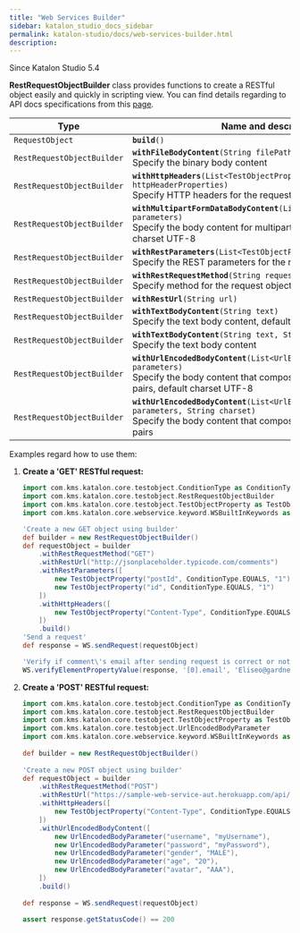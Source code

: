 ```yaml
---
title: "Web Services Builder" 
sidebar: katalon_studio_docs_sidebar
permalink: katalon-studio/docs/web-services-builder.html 
description: 
---
```

Since Katalon Studio 5.4

**RestRequestObjectBuilder** class provides functions to create a RESTful object easily and quickly in scripting view. You can find details regarding to API docs specifications from this [page](https://api-docs.katalon.com/com/kms/katalon/core/testobject/RestRequestObjectBuilder.html).

<table><thead><tr><th>Type</th><th>Name and description</th></tr></thead><tbody><tr><td><code><a>RequestObject</a></code></td><td><code><strong><a>build</a></strong>()</code></td></tr><tr><td><code><a>RestRequestObjectBuilder</a></code></td><td><code><strong><a>withFileBodyContent</a></strong>(<a>String</a>&nbsp;filePath)</code><br>Specify the binary body content</td></tr><tr><td><code><a>RestRequestObjectBuilder</a></code></td><td><code><strong><a>withHttpHeaders</a></strong>(<a>List</a>&lt;<a>TestObjectProperty</a>&gt; httpHeaderProperties)</code><br>Specify HTTP headers for the request object</td></tr><tr><td><code><a>RestRequestObjectBuilder</a></code></td><td><code><strong><a>withMultipartFormDataBodyContent</a></strong>(<a>List</a>&lt;<a>FormDataBodyParameter</a>&gt; parameters)</code><br>Specify the body content for multipart/form-data type, default charset UTF-8</td></tr><tr><td><code><a>RestRequestObjectBuilder</a></code></td><td><code><strong><a>withRestParameters</a></strong>(<a>List</a>&lt;<a>TestObjectProperty</a>&gt; restParameters)</code><br>Specify the REST parameters for the request object</td></tr><tr><td><code><a>RestRequestObjectBuilder</a></code></td><td><code><strong><a>withRestRequestMethod</a></strong>(<a>String</a>&nbsp;requestMethod)</code><br>Specify method for the request object</td></tr><tr><td><code><a>RestRequestObjectBuilder</a></code></td><td><code><strong><a>withRestUrl</a></strong>(<a>String</a>&nbsp;url)</code></td></tr><tr><td><code><a>RestRequestObjectBuilder</a></code></td><td><code><strong><a>withTextBodyContent</a></strong>(<a>String</a>&nbsp;text)</code><br>Specify the text body content, default charset UTF-8</td></tr><tr><td><code><a>RestRequestObjectBuilder</a></code></td><td><code><strong><a>withTextBodyContent</a></strong>(<a>String</a>&nbsp;text,&nbsp;<a>String</a>&nbsp;charset)</code><br>Specify the text body content</td></tr><tr><td><code><a>RestRequestObjectBuilder</a></code></td><td><code><strong><a>withUrlEncodedBodyContent</a></strong>(<a>List</a>&lt;<a>UrlEncodedBodyParameter</a>&gt; parameters)</code><br>Specify the body content that composes of a list of url-encoded pairs, default charset UTF-8</td></tr><tr><td><code><a>RestRequestObjectBuilder</a></code></td><td><code><strong><a>withUrlEncodedBodyContent</a></strong>(<a>List</a>&lt;<a>UrlEncodedBodyParameter</a>&gt; parameters,&nbsp;<a>String</a>&nbsp;charset)</code><br>Specify the body content that composes of a list of url-encoded pairs</td></tr></tbody></table>

  
Examples regard how to use them:

1.  **Create a 'GET' RESTful request:**
    
    ```groovy
    import com.kms.katalon.core.testobject.ConditionType as ConditionType
    import com.kms.katalon.core.testobject.RestRequestObjectBuilder
    import com.kms.katalon.core.testobject.TestObjectProperty as TestObjectProperty
    import com.kms.katalon.core.webservice.keyword.WSBuiltInKeywords as WS
    
    'Create a new GET object using builder'
    def builder = new RestRequestObjectBuilder()
    def requestObject = builder
    	.withRestRequestMethod("GET")
    	.withRestUrl("http://jsonplaceholder.typicode.com/comments")
    	.withRestParameters([
    		new TestObjectProperty("postId", ConditionType.EQUALS, "1"),
    		new TestObjectProperty("id", ConditionType.EQUALS, "1")
    	])
    	.withHttpHeaders([
    		new TestObjectProperty("Content-Type", ConditionType.EQUALS, "application/json")
    	])
    	.build()
    'Send a request'
    def response = WS.sendRequest(requestObject)
    
    'Verify if comment\'s email after sending request is correct or not'
    WS.verifyElementPropertyValue(response, '[0].email', 'Eliseo@gardner.biz')
    
    
    ```
    
2.  **Create a 'POST' RESTful request:**
    
    ```groovy
    import com.kms.katalon.core.testobject.ConditionType as ConditionType
    import com.kms.katalon.core.testobject.RestRequestObjectBuilder
    import com.kms.katalon.core.testobject.TestObjectProperty as TestObjectProperty
    import com.kms.katalon.core.testobject.UrlEncodedBodyParameter
    import com.kms.katalon.core.webservice.keyword.WSBuiltInKeywords as WS
     
    def builder = new RestRequestObjectBuilder()
      
    'Create a new POST object using builder'
    def requestObject = builder
        .withRestRequestMethod("POST")
        .withRestUrl("https://sample-web-service-aut.herokuapp.com/api/users/urlencoded")
        .withHttpHeaders([
            new TestObjectProperty("Content-Type", ConditionType.EQUALS, "application/x-www-form-urlencoded")
        ])
        .withUrlEncodedBodyContent([
            new UrlEncodedBodyParameter("username", "myUsername"),
            new UrlEncodedBodyParameter("password", "myPassword"),
            new UrlEncodedBodyParameter("gender", "MALE"),
            new UrlEncodedBodyParameter("age", "20"),
    		new UrlEncodedBodyParameter("avatar", "AAA"),
        ])
        .build()
         
    def response = WS.sendRequest(requestObject)
      
    assert response.getStatusCode() == 200
    ```